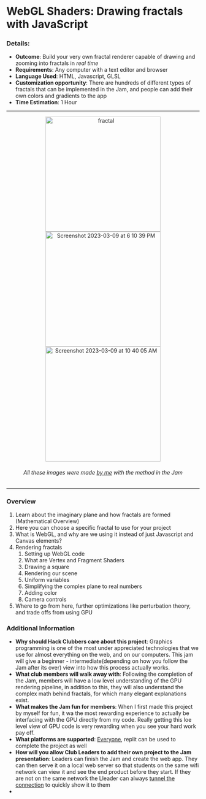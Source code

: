 # WebGL Shaders: Drawing fractals with JavaScript

### Details:
* __Outcome__: Build your very own fractal renderer capable of drawing and zooming into fractals in *real time*
* __Requirements__: Any computer with a text editor and browser
* __Language Used__: HTML, Javascript, GLSL
* __Customization opportunity__: There are hundreds of different types of fractals that can be implemented in the Jam, and people can add their own colors and gradients to the app
* __Time Estimation__: 1 Hour

---
<p align=center>
<img width="300" alt="fractal" src="https://github.com/NalinPlad/Jams/assets/43052612/54b85359-07ee-4f4f-bd5a-cf99ebb57c7b">
<img width="300" alt="Screenshot 2023-03-09 at 6 10 39 PM" src="https://github.com/NalinPlad/Jams/assets/43052612/df4e62eb-a65e-413b-bb3b-ef38f03bbe89">
<img width="300" alt="Screenshot 2023-03-09 at 10 40 05 AM" src="https://github.com/NalinPlad/Jams/assets/43052612/592be5d1-a93d-4aaa-86c1-5ad8576b8392">

<h6 align=center>All these images were made <a href="https://github.com/NalinPlad/gpu_fractals">by me</a> with the method in the Jam</h6></p>


---


### Overview
1) Learn about the imaginary plane and how fractals are formed (Mathematical Overview)
2) Here you can choose a specific fractal to use for your project
3) What is WebGL, and why are we using it instead of just Javascript and Canvas elements?
4) Rendering fractals
    1) Setting up WebGL code
    3) What are Vertex and Fragment Shaders
    2) Drawing a square
    3) Rendering our scene
    4) Uniform variables
    5) Simplifying the complex plane to real numbers
    6) Adding color
    7) Camera controls
5) Where to go from here, further optimizations like perturbation theory, and trade offs from using GPU


### Additional Information
* __Why should Hack Clubbers care about this project__: Graphics programming is one of the most under appreciated technologies that we use for almost everything on the web, and on our computers. This jam will give a beginner - intermediate(depending on how you follow the Jam after its over) view into how this process actually works.
* __What club members will walk away with__: Following the completion of the Jam, members will have a low level understanding of the GPU rendering pipeline, in addition to this, they will also understand the complex math behind fractals, for which many elegant explanations exist.
* __What makes the Jam fun for members__: When I first made this project by myself for fun, it wa the most rewarding experience to actually be interfacing with the GPU directly from my code. Really getting this loe level view of GPU code is very rewarding when you see your hard work pay off.
* __What platforms are supported__: [Everyone](https://caniuse.com/webgl), replit can be used to complete the project as well
* __How will you allow Club Leaders to add their own project to the Jam presentation__: Leaders can finish the Jam and create the web app. They can then serve it on a local web server so that students on the same wifi network can view it and see the end product before they start. If they are not on the same network the Lleader can always [tunnel the connection](https://theboroer.github.io/localtunnel-www/) to quickly show it to them
* 
